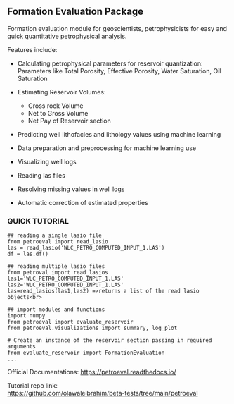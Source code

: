 ## Formation Evaluation Package

Formation evaluation module for geoscientists, petrophysicists for easy and quick quantitative petrophysical analysis.

Features include:

-   Calculating petrophysical parameters for reservoir quantization:
        Parameters like Total Porosity, Effective Porosity, Water Saturation, Oil Saturation

-   Estimating Reservoir Volumes:
    - Gross rock Volume
    - Net to Gross Volume
    - Net Pay of Reservoir section

-   Predicting well lithofacies and lithology values using machine learning

-   Data preparation and preprocessing for machine learning use

-   Visualizing well logs

-   Reading las files

-   Resolving missing values in well logs

-   Automatic correction of estimated properties

### QUICK TUTORIAL

    ## reading a single lasio file 
    from petroeval import read_lasio
    las = read_lasio('WLC_PETRO_COMPUTED_INPUT_1.LAS')
    df = las.df()

    ## reading multiple lasio files
    from petroval import read_lasios
    las1='WLC_PETRO_COMPUTED_INPUT_1.LAS'
    las2='WLC_PETRO_COMPUTED_INPUT_1.LAS'
    las=read_lasios(las1,las2) =>returns a list of the read lasio objects<br>

    ## import modules and functions
    import numpy
    from petroeval import evaluate_reservoir
    from petroeval.visualizations import summary, log_plot

    # Create an instance of the reservoir section passing in required arguments
    from evaluate_reservoir import FormationEvaluation
    ...

Official Documentations: https://petroeval.readthedocs.io/

Tutorial repo link:     
https://github.com/olawaleibrahim/beta-tests/tree/main/petroeval
